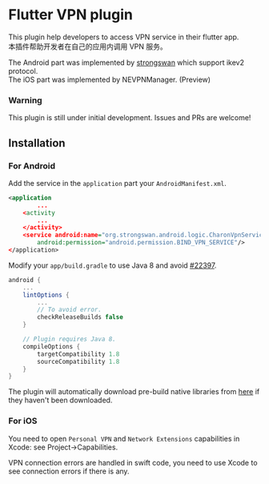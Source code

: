 # Flutter VPN plugin

This plugin help developers to access VPN service in their flutter app.  
本插件帮助开发者在自己的应用内调用 VPN 服务。

The Android part was implemented by [strongswan](https://www.strongswan.org/) which support ikev2 protocol.  
The iOS part was implemented by NEVPNManager. (Preview)

### Warning
This plugin is still under initial development.
Issues and PRs are welcome!

## Installation

### For Android

Add the service in the `application` part your `AndroidManifest.xml`.
```xml
<application
        ...
    <activity
        ...
    </activity>
    <service android:name="org.strongswan.android.logic.CharonVpnService"
        android:permission="android.permission.BIND_VPN_SERVICE"/>
</application>
```
Modify your `app/build.gradle` to use Java 8 and avoid [#22397](https://github.com/flutter/flutter/issues/22397).
```gradle
android {
    ...
    lintOptions {
        ...
        // To avoid error.
        checkReleaseBuilds false
    }

    // Plugin requires Java 8.
    compileOptions {
        targetCompatibility 1.8
        sourceCompatibility 1.8
    }
}
```
The plugin will automatically download pre-build native libraries from [here](https://github.com/X-dea/Flutter_VPN/releases) if they haven't been downloaded.

### For iOS

You need to open `Personal VPN` and `Network Extensions` capabilities in Xcode: see Project->Capabilities.

VPN connection errors are handled in swift code, you need to use Xcode to see connection errors if there is any.

